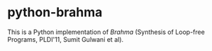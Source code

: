 # python-brahma

This is a Python implementation of *Brahma* (Synthesis of Loop-free Programs, PLDI'11, Sumit Gulwani et al).